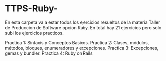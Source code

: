 # TTPS-Ruby-

En esta carpeta va a estar todos los ejercicios resueltos de la materia Taller de Produccion de Software opcion Ruby. En total hay 21 ejercicios pero solo subi los ejercicios practicos.

Practica 1: Sintaxis y Conceptos Basicos.
Practica 2: Clases, módulos, métodos, bloques, enumeradores y excepciones.
Practica 3: Excepciones, gemas y bundler.
Practica 4: Ruby on Rails